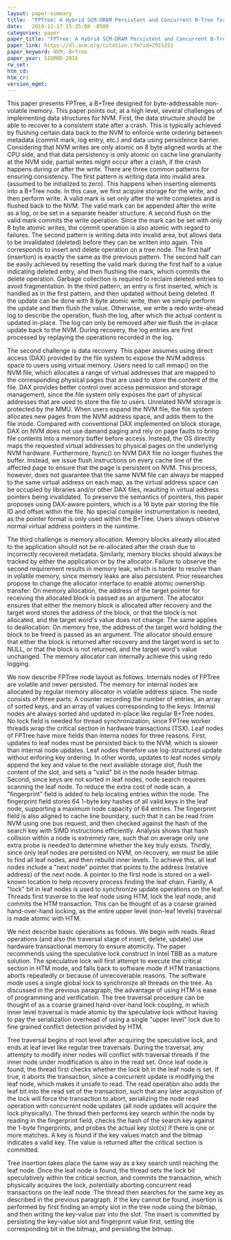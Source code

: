 ```yaml
---
layout: paper-summary
title:  "FPTree: A Hybrid SCM-DRAM Persistent and Concurrent B-Tree for Storage Class Memory"
date:   2019-11-17 15:35:00 -0500
categories: paper
paper_title: "FPTree: A Hybrid SCM-DRAM Persistent and Concurrent B-Tree for Storage Class Memory"
paper_link: https://dl.acm.org/citation.cfm?id=2915251
paper_keyword: NVM; B+Tree
paper_year: SIGMOD 2016
rw_set:
htm_cd:
htm_cr:
version_mgmt:
---
```


This paper presents FPTree, a B+Tree designed for byte-addressable non-volatile memory. This paper points out, at a high 
level, several challenges of implementing data structures for NVM. First, the data structure should be able to recover to
a consistent state after a crash. This is typically achieved by flushing certain data back to the NVM to enforce write
ordering between metadata (commit mark, log entry, etc.) and data using persistence barrier. Considering that NVM writes
are only atomic on 8 byte aligned words at the CPU side, and that data persistency is only atomic on cache line granularity
at the NVM side, partial writes might occur after a crash, if the crash happens during or after the write. There are three 
common patterns for ensuring consistency. The first pattern is writing data into invalid area (assumed to be initialized
to zero). This happens when inserting elements into a B+Tree node. In this case, we first acquire storage for the write, 
and then perform write. A valid mark is set only after the write completes and is flushed back to the NVM. The valid mark 
can be appended after the write as a log, or be set in a separate header structure. A second flush on the valid mark commits 
the write operation. Since the mark can be set with only 8 byte atomic writes, the commit operation is also atomic with 
regard to failures. The second pattern is writing data into invalid area, but allows data to be invalidated (deleted) before 
they can be written into again. This corresponds to insert and delete operation on a tree node. The first half (insertion)
is exactly the same as the previous pattern. The second half can be easily achieved by resetting the valid mark during 
the first half to a value indicating deleted entry, and then flushing the mark, which commits the delete operation. 
Garbage collection is required to reclaim deleted entries to avoid fragmentation. In the third pattern, an entry is first
inserted, which is handled as in the first pattern, and then updated without being deleted. If the update can be done with
8 byte atomic write, then we simply perform the update and then flush the value. Otherwise, we write a redo write-ahead 
log to describe the operation, flush the log, after which the actual content is updated in-place. The log can only be 
removed after we flush the in-place update back to the NVM. During recovery, the log entries are first processed by replaying
the operations recorded in the log.

The second challenge is data recovery. This paper assumes using direct access (DAX) provided by the file system to expose
the NVM address space to users using virtual memory. Users need to call mmap() on the NVM file, which allocates a range 
of virtual addresses that are mapped to the corresponding physical pages that are used to store the content of the file. 
DAX provides better control over access permission and storage management, since the file system only exposes the part of 
physical addresses that are used to store the file to users. Unrelated NVM storage is protected by the MMU. When users 
expand the NVM file, the file system allocates new pages from the NVM address space, and adds them to the file inode. 
Compared with conventional DAX implemented on block storage, DAX on NVM does not use damand paging and rely on page faults
to bring file contents into a memory buffer before access. Instead, the OS directly maps the requested virtual addresses
to physical pages on the underlying NVM hardware. Furthermore, fsync() on NVM DAX file no longer flushes the buffer. Instead,
we issue flush instructions on every cache line of the affected page to ensure that the page is persistent on NVM.
This process, however, does not guarantee that the same NVM file can always be mapped to the same virtual address on each
map, as the virtual address space can be occupied by libraries and/or other DAX files, reaulting in virtual address pointers
being invalidated. To preserve the semantics of pointers, this paper proposes using DAX-aware pointers, which is a 16 byte
pair storing the file ID and offset within the file. No special compiler instrumentation is needed, as the pointer
format is only used within the B+Tree. Users always observe normal virtual address pointers in the rumtime. 

The third challenge is memory allocation. Memory blocks already allocated to the application should not be re-allocated
after the crash due to incorrectly recovered metadata. Similarly, memory blocks should always be tracked by either 
the application or by the allocator. Failure to observe the second requirement results in memory leak, which is harder
to resolve than in volatile memory, since memory leaks are also persistent. Prior researches propose to change the 
allocator interface to enable atomic ownership transfer: On memory allocation, the address of the target pointer
for receiving the allocated block is passed as an argument. The allocator ensures that either the memory block
is allocated after recovery and the target word stores the address of the block, or that the block is not allocated,
and the target word's value does not change. The same applies to deallocation: On memory free, the address of the 
target word holding the block to be freed is passed as an argument. The allocator should ensure that either the 
block is returned after recovery and the target word is set to NULL, or that the block is not returned, and the 
target word's value unchanged. The memory allocator can internally achieve this using redo logging. 

We now describe FPTree node layout as follows. Internals nodes of FPTree are volatile and never persisted. The memory
for internal nodes are allocated by regular memory allocator in volatile address space. The node consists of three
parts: A counter recording the number of entries, an array of sorted keys, and an array of values corresponding to the 
keys. Internal nodes are always sorted and updated in-place like regular B+Tree nodes. No lock field is needed for 
thread synchronization, since FPTree worker threads wrap the critical section in hardware transactions (TSX). Leaf nodes
of FPTree have more fields than interna nodes for three reasons. First, updates to leaf nodes must be persisted
back to the NVM, which is slower than internal node updates. Leaf nodes therefore use log-structured update without 
enforing key ordering. In other words, updates to leaf nodes simply append the key and value to the next available
storage slot, flush the content of the slot, and sets a "valid" bit in the node header bitmap. Second, since keys are
not sorted in leaf nodes, node search requires scanning the leaf node. To reduce the extra cost of node scan, a "fingerprint"
field is added to help locating entries within the node. The fingerprint field stores 64 1-byte key hashes of all valid 
keys in the leaf node, supporting a maximum node capacity of 64 entries. The fingerprint field is also aligned to cache 
line boundary, such that it can be read from NVM using one bus request, and then checked against the hash of the search 
key with SIMD instructions efficiently. Analysis shows that hash collision within a node is extremely rare, such that
on average only one extra probe is needed to determine whether the key truly exists. Thirdly, since only leaf nodes
are persisted on NVM, on recovery, we must be able to find all leaf nodes, and then rebuild inner levels. To achieve
this, all leaf nodes include a "next node" pointer that points to the address (relative address) of the next node. 
A pointer to the first node is stored on a well-known location to help recovery process finding the leaf chain.
Fianlly, A "lock" bit in leaf nodes is used to synchronize update operations on the leaf. Threads first traverse 
to the leaf node using HTM, lock the leaf node, and commits the HTM transaction. This can be thought of as a 
coarse grained hand-over-hand locking, as the entire upper level (non-leaf levels) traversal is made atomic
with HTM. 

We next describe basic operations as follows. We begin with reads. Read operations (and also the traversal stage of 
insert, delete, update) use hardware transactional memory to ensure atomicity. The paper recommends using the speculative 
lock construct in Intel TBB as a mature solution. The speculative lock will first attempt to execute the critical
section in HTM mode, and falls back to software mode if HTM transactions aborts repeatedly or because of unrecoverable
reasons. The software mode uses a single global lock to synchronize all threads on the tree. As discussed in the 
previous paragraph, the advantage of using HTM is ease of programming and verification. The tree traversal procedure
can be thought of as a coarse grained hand-over-hand lock coupling, in which inner level traversal is made atomic
by the speculative lock without having to pay the serialization overhead of using a single "upper level" lock due to
fine grained conflict detection privided by HTM. 

Tree traversal begins at root level after acquiring the speculative lock, and ends at leaf level like regular tree 
traversals. During the traversal, any attempty to modify inner nodes will conflict with traversal threads if the inner 
node under modification is also in the read set. Once leaf node is found, the thread first checks whether the lock
bit in the leaf node is set. If true, it aborts the transaction, since a concurrent update is modifying the leaf node,
which makes it unsafe to read. The read operation also adds the leaf bit into the read set of the transaction, such
that any later acquisition of the lock will force the transaction to abort, serializing the node read operation with
concurrent node updates (all node updates will acquire the lock physically). The thread then performs key search within 
the node by reading in the fingerprint field, checks the hash of the search key against the 1-byte fingerprints, and 
probes the actual key slot(s) if there is one or more matches. A key is found if the key values match and the bitmap
indicates a valid key. The value is returned after the critical section is committed.

Tree insertion takes place the same way as a key search until reaching the leaf node. Once the leaf node is found, the 
thread sets the lock bit speculatively within the critical section, and commits the transaction, which physically
acquires the lock, potentially aborting concurrent read transactions on the leaf node. The thread then searches for 
the same key as described in the previous paragraph. If the key cannot be found, insertion is performed by first finding
an empty slot in the tree node using the bitmap, and then writing the key-value pair into the slot. The insert is 
committed by persisting the key-value slot and fingerprint value first, setting the corresponding bit in the bitmap, and 
persisting the bitmap. 